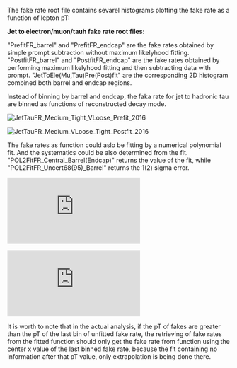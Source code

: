 The fake rate root file contains sevarel histograms plotting the fake rate as a function of lepton pT:

**Jet to electron/muon/tauh fake rate root files:**

"PrefitFR_barrel" and "PrefitFR_endcap" are the fake rates obtained by simple prompt subtraction without maximum likelyhood fitting.
"PostfitFR_barrel" and "PostfitFR_endcap" are the fake rates obtained by performing maximum likelyhood fitting and then subtracting data with prompt.
"JetToEle(Mu,Tau)Pre(Post)fit" are the corresponding 2D histogram combined both barrel and endcap regions. 

Instead of binning by barrel and endcap, the faka rate for jet to hadronic tau are binned as functions of reconstructed decay mode.

![JetTauFR_Medium_Tight_VLoose_Prefit_2016](https://user-images.githubusercontent.com/8279060/164252392-6c737249-b296-4aa9-85f7-7aadf5027b54.png)


![JetTauFR_Medium_VLoose_Tight_Postfit_2016](https://user-images.githubusercontent.com/8279060/164252277-43c992c7-8553-436d-82eb-f9e663dbf3dd.png)

The fake rates as function could aslo be fitting by a numerical polynomial fit. And the systematics could be also determined from the fit.
"POL2FitFR_Central_Barrel(Endcap)" returns the value of the fit, while "POL2FitFR_Uncert68(95)_Barrel" returns the 1(2) sigma error.

![FakeRateFit_JetToMu_Loose_Iso0p15_endcap_2018.pdf](https://github.com/wywdiablo/AZhCorrections/files/8522260/FakeRateFit_JetToMu_Loose_Iso0p15_endcap_2018.pdf)

![FakeRateFit_JetToTau_Medium_VLoose_Tight_DM10_2018.pdf](https://github.com/wywdiablo/AZhCorrections/files/8522274/FakeRateFit_JetToTau_Medium_VLoose_Tight_DM10_2018.pdf)


It is worth to note that in the actual analysis, if the pT of fakes are greater than the pT of the last bin of unfitted fake rate, the retrieving of fake rates from the fitted function should only get the fake rate from function using the center x value of the last binned fake rate, because the fit containing no information after that pT value, only extrapolation is being done there.
